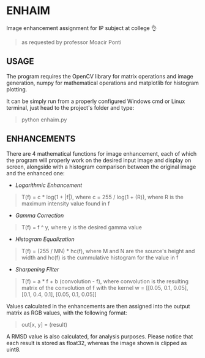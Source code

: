 # **ENHAIM**

Image enhancement assignment for IP subject at college :ok_hand:

>   as requested by professor Moacir Ponti

## **USAGE**

The program requires the OpenCV library for matrix operations and image generation, numpy for mathematical operations and matplotlib for histogram plotting.

It can be simply run from a properly configured Windows cmd or Linux terminal, just head to the project's folder and type:

>   python enhaim.py

## **ENHANCEMENTS**

There are 4 mathematical functions for image enhancement, each of which the program will properly work on the desired input image and display on screen, alongside with a histogram comparison between the original image and the enhanced one:

* _Logarithmic Enhancement_

>   T(f) = c * log(1 + |f|), where c = 255 / log(1 + (R)), where R is the maximum intensity value found in f

* _Gamma Correction_

>   T(f) = f ^ y, where y is the desired gamma value

* _Histogram Equalization_

>   T(f) = (255 / MN) * hc(f), where M and N are the source's height and width and hc(f) is the cummulative histogram for the value in f

* _Sharpening Filter_

>   T(f) = a * f + b (convolution - f), where convolution is the resulting matrix of the convolution of f with the kernel w = [[0.05, 0.1, 0.05], [0.1, 0.4, 0.1], [0.05, 0.1, 0.05]]

Values calculated in the enhancements are then assigned into the output matrix as RGB values, with the following format:

>   out[x, y] = (result)

A RMSD value is also calculated, for analysis purposes. Please notice that each result is stored as float32, whereas the image shown is clipped as uint8.
